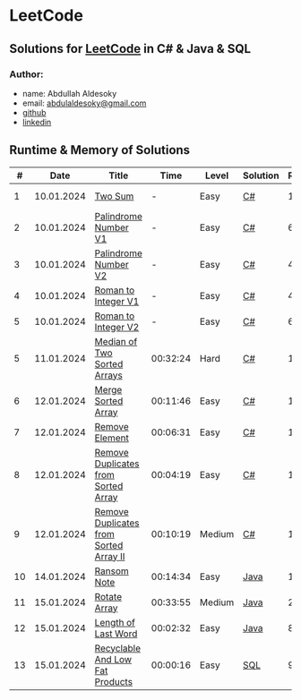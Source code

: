 # LeetCode

## Solutions for [LeetCode](https://leetcode.com/problemset/) in C# & Java & SQL

### Author: 
- name: Abdullah Aldesoky
- email: abdulaldesoky@gmail.com
- [github](https://github.com/ab321)
- [linkedin](https://www.linkedin.com/in/abdullah-aldesoky-352419293/)


## Runtime & Memory of Solutions

| #  | Date       | Title                                                                                                           | Time     | Level  | Solution                                                       | Runtime | Memory   |
|----|------------|-----------------------------------------------------------------------------------------------------------------|----------|--------|----------------------------------------------------------------|---------|----------|
| 1  | 10.01.2024 | [Two Sum](https://leetcode.com/problems/two-sum/)                                                               | -        | Easy   | [C#](./twoSum/Program.cs)                                      | 135 ms	 | 47.72 MB |
| 2  | 10.01.2024 | [Palindrome Number V1](https://leetcode.com/problems/palindrome-number/)                                        | -        | Easy   | [C#](./palindromeNumber/Program.cs)                            | 61 ms	  | 33.31 MB |
| 3  | 10.01.2024 | [Palindrome Number V2](https://leetcode.com/problems/palindrome-number/)                                        | -        | Easy   | [C#](./palindromeNumber/Program.cs)                            | 49 ms	  | 51.24 MB |
| 4  | 10.01.2024 | [Roman to Integer V1](https://leetcode.com/problems/roman-to-integer/)                                          | -        | Easy   | [C#](./romanToInteger/Program.cs)                              | 48 ms	  | 50.31 MB |
| 5  | 10.01.2024 | [Roman to Integer V2](https://leetcode.com/problems/roman-to-integer/)                                          | -        | Easy   | [C#](./romanToInteger/Program.cs)                              | 69 ms	  | 51.25 MB |
| 5  | 11.01.2024 | [Median of Two Sorted Arrays](https://leetcode.com/problems/median-of-two-sorted-array/)                        | 00:32:24 | Hard   | [C#](./medianOfTwoSortedArrays/Program.cs)                     | 133 ms	 | 54.32 MB |
| 6  | 12.01.2024 | [Merge Sorted Array](https://leetcode.com/problems/merge-sorted-array/)                                         | 00:11:46 | Easy   | [C#](./mergeSortedArray/Program.cs)                            | 105 ms	 | 46.10 MB |
| 7  | 12.01.2024 | [Remove Element](https://leetcode.com/problems/remove-element/)                                                 | 00:06:31 | Easy   | [C#](./removeElement/Program.cs)                               | 113 ms	 | 45.61 MB |
| 8  | 12.01.2024 | [Remove Duplicates from Sorted Array](https://leetcode.com/problems/remove-duplicates-from-sorted-array/)       | 00:04:19 | Easy   | [C#](./removeDuplicatesfromSortedArray/Program.cs)             | 122 ms	 | 50.00 MB |
| 9  | 12.01.2024 | [Remove Duplicates from Sorted Array II](https://leetcode.com/problems/remove-duplicates-from-sorted-array-ii/) | 00:10:19 | Medium | [C#](./removeDuplicatesFromSortedArrayII/Program.cs)           | 108 ms	 | 47.30 MB |
| 10 | 14.01.2024 | [Ransom Note](https://leetcode.com/problems/ransom-note/)                                                       | 00:14:34 | Easy   | [Java](./ransomNote/src/main/java/at/htl/leonding/Main.java)   | 16 ms	  | 45.68 MB |
| 11 | 15.01.2024 | [Rotate Array](https://leetcode.com/problems/rotate-array/)                                                     | 00:33:55 | Medium | [Java](./rotateArray/src/main/java/org/example/Main.java)      | 2 ms	   | 56.95 MB |
| 12 | 15.01.2024 | [Length of Last Word](https://leetcode.com/problems/length-of-last-word/)                                       | 00:02:32 | Easy   | [Java](./lengthOfLastWord/src/main/java/org/example/Main.java) | 8 ms	   | 45.00 MB |
| 13 | 15.01.2024 | [Recyclable And Low Fat Products](https://leetcode.com/problems/recyclable-and-low-fat-products/)               | 00:00:16 | Easy   | [SQL](./recyclableAndLowFatProducts/Solution.sql)              | 966 ms	 | -        |
